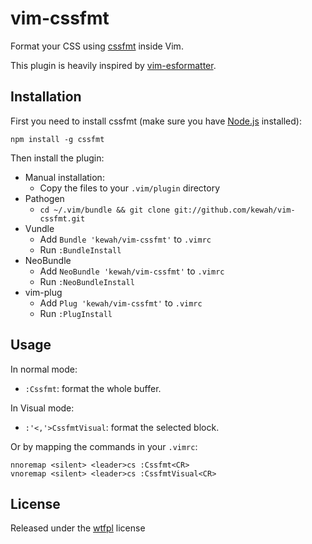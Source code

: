 # vim-cssfmt

Format your CSS using [cssfmt](https://github.com/morishitter/cssfmt) inside Vim.

This plugin is heavily inspired by [vim-esformatter](https://github.com/millermedeiros/esformatter).

## Installation

First you need to install cssfmt (make sure you have [Node.js](https://nodejs.org/) 
installed):

```
npm install -g cssfmt
```

Then install the plugin:

* Manual installation:
  - Copy the files to your `.vim/plugin` directory
* Pathogen
  - `cd ~/.vim/bundle && git clone git://github.com/kewah/vim-cssfmt.git`
* Vundle
  - Add `Bundle 'kewah/vim-cssfmt'` to `.vimrc`
  - Run `:BundleInstall`
* NeoBundle
  - Add `NeoBundle 'kewah/vim-cssfmt'` to `.vimrc`
  - Run `:NeoBundleInstall`
* vim-plug
  - Add `Plug 'kewah/vim-cssfmt'` to `.vimrc`
  - Run `:PlugInstall`


## Usage

In normal mode:
* `:Cssfmt`: format the whole buffer.

In Visual mode:
* `:'<,'>CssfmtVisual`: format the selected block.

Or by mapping the commands in your `.vimrc`:
```
nnoremap <silent> <leader>cs :Cssfmt<CR>
vnoremap <silent> <leader>cs :CssfmtVisual<CR>
```


## License

Released under the [wtfpl](http://sam.zoy.org/wtfpl/COPYING) license
